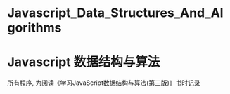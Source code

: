 # Javascript_Data_Structures_And_Algorithms
# Javascript 数据结构与算法

所有程序, 为阅读《学习JavaScript数据结构与算法(第三版)》书时记录

